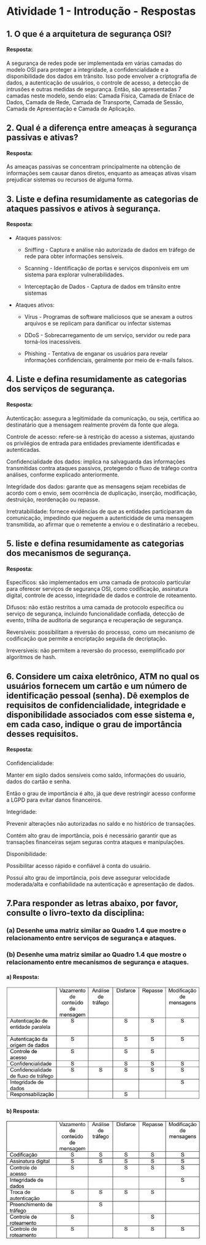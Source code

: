 # Atividade 1 - Introdução - Respostas

## 1. O que é a arquitetura de segurança OSI?

#### Resposta:

A segurança de redes pode ser implementada em várias camadas do modelo OSI para proteger a integridade, a confidencialidade e a disponibilidade dos dados em trânsito. Isso pode envolver a criptografia de dados, a autenticação de usuários, o controle de acesso, a detecção de intrusões e outras medidas de segurança. Então, são apresentadas 7 camadas neste modelo, sendo elas: Camada Física, Camada de Enlace de Dados, Camada de Rede, 
Camada de Transporte, Camada de Sessão, Camada de Apresentação e Camada de Aplicação.

## 2. Qual é a diferença entre ameaças à segurança passivas e ativas?

#### Resposta:

As ameaças passivas se concentram principalmente na obtenção de informações sem causar danos diretos, enquanto as ameaças ativas visam prejudicar sistemas ou recursos de alguma forma.

## 3. Liste e defina resumidamente as categorias de ataques passivos e ativos à segurança.

#### Resposta:

- Ataques passivos:

    + Sniffing -  Captura e análise não autorizada de dados em tráfego de rede para obter informações sensíveis.

    + Scanning -  Identificação de portas e serviços disponíveis em um sistema para explorar vulnerabilidades.

    + Interceptação de Dados - Captura de dados em trânsito entre sistemas

- Ataques ativos:

    + Vírus - Programas de software maliciosos que se anexam a outros arquivos e se replicam para danificar ou infectar sistemas

    + DDoS - Sobrecarregamento de um serviço, servidor ou rede para torná-los inacessíveis.

    + Phishing - Tentativa de enganar os usuários para revelar informações confidenciais, geralmente por meio de e-mails falsos.

## 4. Liste e defina resumidamente as categorias dos serviços de segurança.

#### Resposta:

Autenticação: assegura a legitimidade da comunicação, ou seja, certifica ao destinatário que a mensagem realmente provém da fonte que alega.

Controle de acesso: refere-se à restrição do acesso a sistemas, ajustando os privilégios de entrada para entidades previamente identificadas e autenticadas.

Confidencialidade dos dados: implica na salvaguarda das informações transmitidas contra ataques passivos, protegendo o fluxo de tráfego contra análises, conforme explicado anteriormente.

Integridade dos dados: garante que as mensagens sejam recebidas de acordo com o envio, sem ocorrência de duplicação, inserção, modificação, destruição, reordenação ou repasse.

Irretratabilidade: fornece evidências de que as entidades participaram da comunicação, impedindo que neguem a autenticidade de uma mensagem transmitida, ao afirmar que o remetente a enviou e o destinatário a recebeu.

## 5. liste e defina resumidamente as categorias dos mecanismos de segurança.

#### Resposta:

Específicos: são implementados em uma camada de protocolo particular para oferecer serviços de segurança OSI, como codificação, assinatura digital, controle de acesso, integridade de dados e controle de roteamento.

Difusos: não estão restritos a uma camada de protocolo específica ou serviço de segurança, incluindo funcionalidade confiada, detecção de evento, trilha de auditoria de segurança e recuperação de segurança.

Reversíveis: possibilitam a reversão do processo, como um mecanismo de codificação que permite a encriptação seguida de decriptação.

Irreversíveis: não permitem a reversão do processo, exemplificado por algoritmos de hash.

## 6. Considere um caixa eletrônico, ATM no qual os usuários fornecem um cartão e um número de identificação pessoal (senha). Dê exemplos de requisitos de confidencialidade, integridade e disponibilidade associados com esse sistema e, em cada caso, indique o grau de importância desses requisitos.

#### Resposta:

Confidencialidade:

Manter em sigilo dados sensíveis como saldo, informações do usuário, dados do cartão e senha.

Então o grau de importância é alto, já que deve restringir acesso conforme a LGPD para evitar danos financeiros.

Integridade:

Prevenir alterações não autorizadas no saldo e no histórico de transações.

Contém alto grau de importância, pois é necessário garantir que as transações financeiras sejam seguras contra ataques e manipulações.

Disponibilidade:

Possibilitar acesso rápido e confiável à conta do usuário.

Possui alto grau de importância, pois deve assegurar velocidade moderada/alta e confiabilidade na autenticação e apresentação de dados.

## 7.Para responder as letras abaixo, por favor, consulte o livro-texto da disciplina:
### (a) Desenhe uma matriz similar ao Quadro 1.4 que mostre o relacionamento entre serviços de segurança e ataques.
### (b) Desenhe uma matriz similar ao Quadro 1.4 que mostre o relacionamento entre mecanismos de segurança e ataques.

#### a) Resposta:
![Alt text](/Atividade01/Imagens/p1-atv01.png)
#### b) Resposta:
![Alt text](/Atividade01/Imagens/p2-atv01.png)